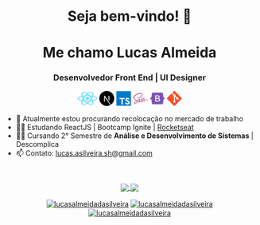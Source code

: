 <h1 align="center">Seja bem-vindo! 👋</h1>
<h1 align="center">Me chamo Lucas Almeida</h1>
<h3 align="center">Desenvolvedor Front End | UI Designer</h3>

<p align="center">
  <img src="https://raw.githubusercontent.com/devicons/devicon/master/icons/react/react-original.svg" alt="React" width="40" height="30"/>
  <img src="https://raw.githubusercontent.com/devicons/devicon/master/icons/nextjs/nextjs-original.svg" alt="html5" width="30" height="30"/>
  <img src="https://raw.githubusercontent.com/devicons/devicon/master/icons/typescript/typescript-original.svg" alt="css3"  width="30" height="30"/>
  <img src="https://raw.githubusercontent.com/devicons/devicon/master/icons/sass/sass-original.svg" alt="sass"  width="30" height="30"/>
  <img src="https://raw.githubusercontent.com/devicons/devicon/master/icons/bootstrap/bootstrap-plain.svg" alt="bootstrap" width="30" height="30"/>
  <img src="https://raw.githubusercontent.com/devicons/devicon/master/icons/git/git-original.svg" alt="git" width="30" height="30"/>
</p>

- 🔭 Atualmente estou procurando recolocação no mercado de trabalho
- 👨‍💻 Estudando ReactJS | Bootcamp Ignite | <a href="https://rocketseat.com.br/">Rocketseat</a>
- 👨‍🎓 Cursando 2° Semestre de <strong>Análise e Desenvolvimento de Sistemas</strong> | Descomplica
- 📫 Contato: lucas.asilveira.sh@gmail.com
<br/>

<p align="center">
  <a href="https://github.com/anuraghazra/github-readme-stats">
    <img
      align="center"
      height="165"
      src="https://github-readme-stats.vercel.app/api?username=lucasAlmeidaSilveira&show_icons=true&hide_border=true&theme=default"
    />
  </a>
  <a href="https://github.com/anuraghazra/github-readme-stats">
    <img
      align="center"
      height="165"
      src="https://github-readme-stats.vercel.app/api/top-langs/?username=lucasAlmeidaSilveira&layout=compact&hide_border=true&theme=default"
    />
  </a>
</p>

<p align="center">
<a href="https://www.linkedin.com/in/lucasalmeidadasilveira/" target="blank"><img align="center" src="https://cdn.jsdelivr.net/npm/simple-icons@3.0.1/icons/linkedin.svg" alt="lucasalmeidadasilveira" height="20" width="20" /></a>
<a href="https://www.fb.com/LucasxxAlmeida/" target="blank"><img align="center" src="https://cdn.jsdelivr.net/npm/simple-icons@3.0.1/icons/facebook.svg" alt="lucasalmeidadasilveira" height="20" width="20" /></a>
<a href="https://instagram.com/lucas_asilveira" target="blank"><img align="center" src="https://cdn.jsdelivr.net/npm/simple-icons@3.0.1/icons/instagram.svg" alt="lucasalmeidadasilveira" height="20" width="20" /></a>
</p>


